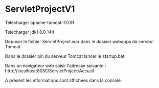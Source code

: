 # ServletProjectV1

Telecharger apache-tomcat-7.0.91

Telecharger jdk1.8.0_144

Deposer le fichier ServletProject.war dans le dossier webapps du serveur Tomcat

Dans le dossier bin du serveur Tomcat lancer le startup.bat

Dans un navigateur web saisir l'adresse suivante : http://localhost:8080/ServletProject/Accueil

A présent les informations sont affichées dans la console.
